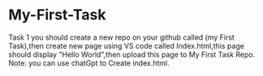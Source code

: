 # My-First-Task
 Task 1
you should create a new repo on your github called (my First Task),then create new page using VS code called Index.html,this page should display "Hello World",then upload this page to My First Task Repo.
Note: you can use chatGpt to Create index.html.
